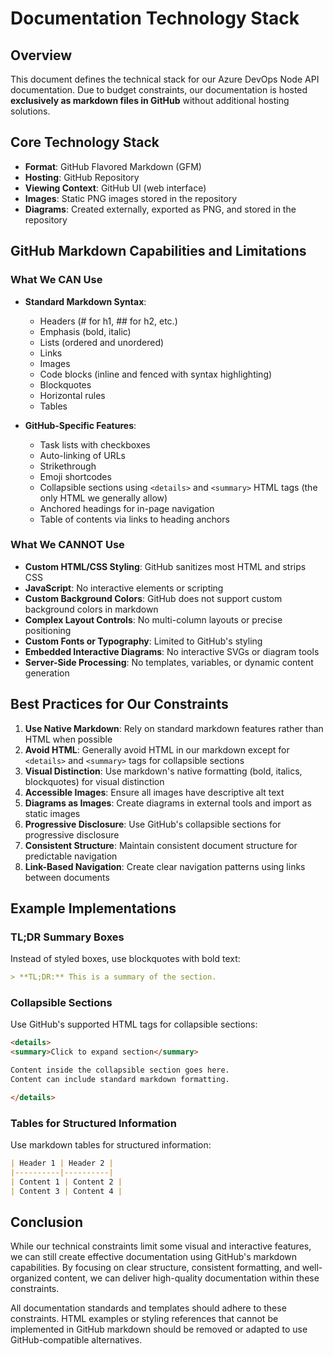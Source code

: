 # Documentation Technology Stack

## Overview

This document defines the technical stack for our Azure DevOps Node API documentation. Due to budget constraints, our documentation is hosted **exclusively as markdown files in GitHub** without additional hosting solutions.

## Core Technology Stack

- **Format**: GitHub Flavored Markdown (GFM)
- **Hosting**: GitHub Repository
- **Viewing Context**: GitHub UI (web interface)
- **Images**: Static PNG images stored in the repository
- **Diagrams**: Created externally, exported as PNG, and stored in the repository

## GitHub Markdown Capabilities and Limitations

### What We CAN Use

- **Standard Markdown Syntax**:
  - Headers (# for h1, ## for h2, etc.)
  - Emphasis (bold, italic)
  - Lists (ordered and unordered)
  - Links
  - Images
  - Code blocks (inline and fenced with syntax highlighting)
  - Blockquotes
  - Horizontal rules
  - Tables

- **GitHub-Specific Features**:
  - Task lists with checkboxes
  - Auto-linking of URLs
  - Strikethrough
  - Emoji shortcodes
  - Collapsible sections using `<details>` and `<summary>` HTML tags (the only HTML we generally allow)
  - Anchored headings for in-page navigation
  - Table of contents via links to heading anchors

### What We CANNOT Use

- **Custom HTML/CSS Styling**: GitHub sanitizes most HTML and strips CSS
- **JavaScript**: No interactive elements or scripting
- **Custom Background Colors**: GitHub does not support custom background colors in markdown
- **Complex Layout Controls**: No multi-column layouts or precise positioning
- **Custom Fonts or Typography**: Limited to GitHub's styling
- **Embedded Interactive Diagrams**: No interactive SVGs or diagram tools
- **Server-Side Processing**: No templates, variables, or dynamic content generation

## Best Practices for Our Constraints

1. **Use Native Markdown**: Rely on standard markdown features rather than HTML when possible
2. **Avoid HTML**: Generally avoid HTML in our markdown except for `<details>` and `<summary>` tags for collapsible sections
3. **Visual Distinction**: Use markdown's native formatting (bold, italics, blockquotes) for visual distinction
4. **Accessible Images**: Ensure all images have descriptive alt text
5. **Diagrams as Images**: Create diagrams in external tools and import as static images
6. **Progressive Disclosure**: Use GitHub's collapsible sections for progressive disclosure
7. **Consistent Structure**: Maintain consistent document structure for predictable navigation
8. **Link-Based Navigation**: Create clear navigation patterns using links between documents

## Example Implementations

### TL;DR Summary Boxes
Instead of styled boxes, use blockquotes with bold text:

```markdown
> **TL;DR:** This is a summary of the section.
```

### Collapsible Sections
Use GitHub's supported HTML tags for collapsible sections:

```markdown
<details>
<summary>Click to expand section</summary>

Content inside the collapsible section goes here.
Content can include standard markdown formatting.

</details>
```

### Tables for Structured Information
Use markdown tables for structured information:

```markdown
| Header 1 | Header 2 |
|----------|----------|
| Content 1 | Content 2 |
| Content 3 | Content 4 |
```

## Conclusion

While our technical constraints limit some visual and interactive features, we can still create effective documentation using GitHub's markdown capabilities. By focusing on clear structure, consistent formatting, and well-organized content, we can deliver high-quality documentation within these constraints.

All documentation standards and templates should adhere to these constraints. HTML examples or styling references that cannot be implemented in GitHub markdown should be removed or adapted to use GitHub-compatible alternatives. 